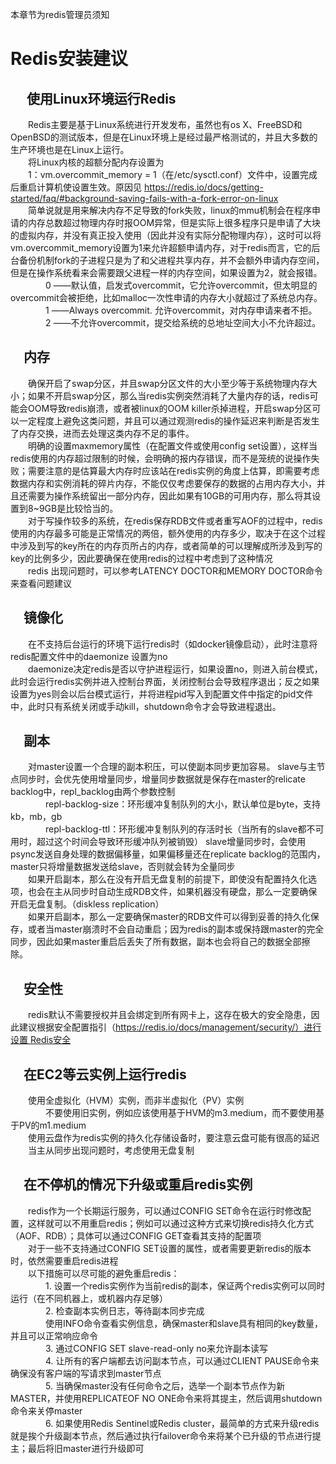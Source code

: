 本章节为redis管理员须知
# Redis安装建议

## &emsp; 使用Linux环境运行Redis

&emsp;&emsp;Redis主要是基于Linux系统进行开发发布，虽然也有os X、FreeBSD和OpenBSD的测试版本，但是在Linux环境上是经过最严格测试的，并且大多数的生产环境也是在Linux上运行。  
&emsp;&emsp;将Linux内核的超额分配内存设置为  
&emsp;&emsp;1：vm.overcommit_memory = 1（在/etc/sysctl.conf）文件中，设置完成后重启计算机使设置生效。原因见 https://redis.io/docs/getting-started/faq/#background-saving-fails-with-a-fork-error-on-linux  
&emsp;&emsp;简单说就是用来解决内存不足导致的fork失败，linux的mmu机制会在程序申请的内存总数超过物理内存时报OOM异常，但是实际上很多程序只是申请了大块的虚拟内存，并没有真正投入使用（因此并没有实际分配物理内存），这时可以将vm.overcommit_memory设置为1来允许超额申请内存，对于redis而言，它的后台备份机制fork的子进程只是为了和父进程共享内存，并不会额外申请内存空间，但是在操作系统看来会需要跟父进程一样的内存空间，如果设置为2，就会报错。  
&emsp;&emsp;&emsp;&emsp;0 ——默认值，启发式overcommit，它允许overcommit，但太明显的overcommit会被拒绝，比如malloc一次性申请的内存大小就超过了系统总内存。  
&emsp;&emsp;&emsp;&emsp;1 ——Always overcommit. 允许overcommit，对内存申请来者不拒。  
&emsp;&emsp;&emsp;&emsp;2 ——不允许overcommit，提交给系统的总地址空间大小不允许超过。  

## &emsp;内存
&emsp;&emsp;确保开启了swap分区，并且swap分区文件的大小至少等于系统物理内存大小；如果不开启swap分区，那么当redis实例突然消耗了大量内存的话，redis可能会OOM导致redis崩溃，或者被linux的OOM killer杀掉进程，开启swap分区可以一定程度上避免这类问题，并且可以通过观测redis的操作延迟来判断是否发生了内存交换，进而去处理这类内存不足的事件。  
&emsp;&emsp;明确的设置maxmemory属性（在配置文件或使用config set设置），这样当redis使用的内存超过限制的时候，会明确的报内存错误，而不是笼统的说操作失败；需要注意的是估算最大内存时应该站在redis实例的角度上估算，即需要考虑数据内存和实例消耗的碎片内存，不能仅仅考虑要保存的数据的占用内存大小，并且还需要为操作系统留出一部分内存，因此如果有10GB的可用内存，那么将其设置到8~9GB是比较恰当的。  
&emsp;&emsp;对于写操作较多的系统，在redis保存RDB文件或者重写AOF的过程中，redis使用的内存最多可能是正常情况的两倍，额外使用的内存多少，取决于在这个过程中涉及到写的key所在的内存页所占的内存，或者简单的可以理解成所涉及到写的key的比例多少，因此要确保在使用redis的过程中考虑到了这种情况  
&emsp;&emsp;redis 出现问题时，可以参考LATENCY DOCTOR和MEMORY DOCTOR命令来查看问题建议  

## &emsp;镜像化
&emsp;&emsp;在不支持后台运行的环境下运行redis时（如docker镜像启动），此时注意将redis配置文件中的daemonize 设置为no  
&emsp;&emsp;daemonize决定redis是否以守护进程运行，如果设置no，则进入前台模式，此时会运行redis实例并进入控制台界面，关闭控制台会导致程序退出；反之如果设置为yes则会以后台模式运行，并将进程pid写入到配置文件中指定的pid文件中，此时只有系统关闭或手动kill，shutdown命令才会导致进程退出。  

## &emsp;副本
&emsp;&emsp;对master设置一个合理的副本积压，可以使副本同步更加容易。
slave与主节点同步时，会优先使用增量同步，增量同步数据就是保存在master的relicate backlog中，repl_backlog由两个参数控制  
&emsp;&emsp;&emsp;&emsp;repl-backlog-size：环形缓冲复制队列的大小，默认单位是byte，支持kb，mb，gb  
&emsp;&emsp;&emsp;&emsp;repl-backlog-ttl：环形缓冲复制队列的存活时长（当所有的slave都不可用时，超过这个时间会导致环形缓冲队列被销毁）
slave增量同步时，会使用psync发送自身处理的数据偏移量，如果偏移量还在replicate backlog的范围内，master只将增量数据发送给slave，否则就会转为全量同步  
&emsp;&emsp;如果开启副本，那么在没有开启无盘复制的前提下，即使没有配置持久化选项，也会在主从同步时自动生成RDB文件，如果机器没有硬盘，那么一定要确保开启无盘复制。（diskless replication）  
&emsp;&emsp;如果开启副本，那么一定要确保master的RDB文件可以得到妥善的持久化保存，或者当master崩溃时不会自动重启；因为redis的副本或保持跟master的完全同步，因此如果master重启后丢失了所有数据，副本也会将自己的数据全部擦除。  

## &emsp;安全性
&emsp;&emsp;redis默认不需要授权并且会绑定到所有网卡上，这存在极大的安全隐患，因此建议根据安全配置指引（https://redis.io/docs/management/security/）进行设置 Redis安全  

## &emsp;在EC2等云实例上运行redis
&emsp;&emsp;使用全虚拟化（HVM）实例，而非半虚拟化（PV）实例  
&emsp;&emsp;&emsp;&emsp;不要使用旧实例，例如应该使用基于HVM的m3.medium，而不要使用基于PV的m1.medium  
&emsp;&emsp;使用云盘作为redis实例的持久化存储设备时，要注意云盘可能有很高的延迟  
&emsp;&emsp;当主从同步出现问题时，考虑使用无盘复制  

## &emsp;在不停机的情况下升级或重启redis实例
&emsp;&emsp;redis作为一个长期运行服务，可以通过CONFIG SET命令在运行时修改配置，这样就可以不用重启redis；例如可以通过这种方式来切换redis持久化方式（AOF、RDB）；具体可以通过CONFIG GET查看其支持的配置项  
&emsp;&emsp;对于一些不支持通过CONFIG SET设置的属性，或者需要更新redis的版本时，依然需要重启redis进程  
&emsp;&emsp;以下措施可以尽可能的避免重启redis：  
&emsp;&emsp;&emsp;&emsp;1. 设置一个redis实例作为当前redis的副本，保证两个redis实例可以同时运行（在不同机器上，或机器内存足够）  
&emsp;&emsp;&emsp;&emsp;2. 检查副本实例日志，等待副本同步完成  
&emsp;&emsp;&emsp;&emsp;使用INFO命令查看实例信息，确保master和slave具有相同的key数量，并且可以正常响应命令  
&emsp;&emsp;&emsp;&emsp;3. 通过CONFIG SET slave-read-only no来允许副本读写  
&emsp;&emsp;&emsp;&emsp;4. 让所有的客户端都去访问副本节点，可以通过CLIENT PAUSE命令来确保没有客户端的写请求到master节点  
&emsp;&emsp;&emsp;&emsp;5. 当确保master没有任何命令之后，选举一个副本节点作为新MASTER，并使用REPLICATEOF NO ONE命令来将其提主，然后调用shutdown 命令来关停master  
&emsp;&emsp;&emsp;&emsp;6. 如果使用Redis Sentinel或Redis cluster，最简单的方式来升级redis就是挨个升级副本节点，然后通过执行failover命令来将某个已升级的节点进行提主；最后将旧master进行升级即可  